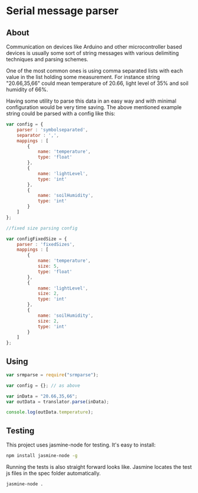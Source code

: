 Serial message parser
=====================

About
-----

Communication on devices like Arduino and other microcontroller
based devices is usually some sort of string messages with various
delimiting techniques and parsing schemes.

One of the most common ones is using comma separated lists with
each value in the list holding some measurement. For instance string
"20.66,35,66" could mean temperature of 20.66, light level of 35% and
soil humidity of 66%.

Having some utility to parse this data in an easy way and with minimal
configuration would be very time saving. The above mentioned example
string could be parsed with a config like this:

```javascript
var config = {
	parser : 'symbolseparated',
	separator : ',',
	mappings : [
		{
			name: 'temperature',
			type: 'float'
		},
		{
			name: 'lightLevel',
			type: 'int'
		},
		{
			name: 'soilHumidity',
			type: 'int'
		}
	]
};

//fixed size parsing config

var configFixedSize = {
	parser : 'fixedSizes',
	mappings : [
		{
			name: 'temperature',
			size: 5,
			type: 'float'
		},
		{
			name: 'lightLevel',
			size: 2,
			type: 'int'
		},
		{
			name: 'soilHumidity',
			size: 2,
			type: 'int'
		}
	]
};
```

Using
-----

```javascript
var srmparse = require("srmparse");

var config = {}; // as above

var inData = "20.66,35,66";
var outData = translator.parse(inData);

console.log(outData.temperature);

```

Testing
-------

This project uses jasmine-node for testing. It's easy to install:

```bash
npm install jasmine-node -g
```

Running the tests is also straight forward looks like. Jasmine locates
the test js files in the spec folder automatically.

```bash
jasmine-node .
```

